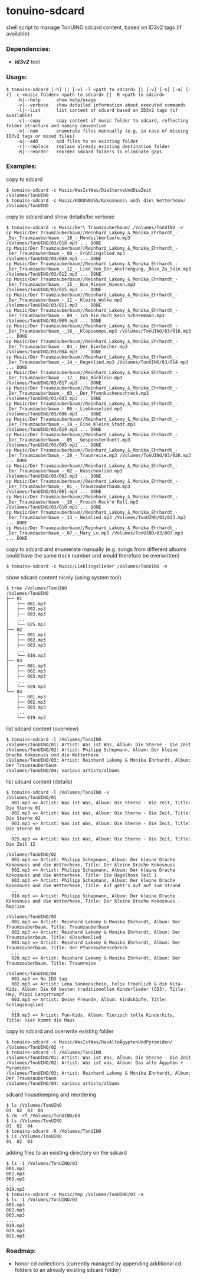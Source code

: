 # tonuino-sdcard
shell script to manage TonUINO sdcard content, based on ID3v2 tags (if available)

### Dependencies:

* *__id3v2__* tool

### Usage:

    $ tonuino-sdcard [-h] || [-v] -l <path to sdcard> || [-v] [-n] [-a] [-r] -c <music folder> <path to sdcard> || -R <path to sdcard>
        -h|--help      show help/usage
        -v|--verbose   show detailed information about executed commands
        -l|--list      list content of sdcard based on ID3v2 tags (if available)
        -c|--copy      copy content of music folder to sdcard, reflecting folder structure and naming convention
        -n|--num       enumerate files mannually (e.g. in case of missing ID3v2 tags or mixed files)
        -a|--add       add files to an existing folder
        -r|--replace   replace already existing destination folder
        -R|--reorder   reorder sdcard folders to eliminate gaps

### Examples:

copy to sdcard

    $ tonuino-sdcard -c Music/WasIstWas/DieSterneUndDieZeit /Volumes/TonUINO
    $ tonuino-sdcard -c Music/KOKOSNUSS/Kokosnuss\ und\ die\ Wetterhexe/ /Volumes/TonUINO

copy to sdcard and show details/be verbose

    $ tonuino-sdcard -c Music/Der\ Traumzauberbaum/ /Volumes/TonUINO -v
    cp Music/Der Traumzauberbaum//Reinhard_Lakomy_&_Monika_Ehrhardt_-_Der_Traumzauberbaum_-_18_-_Mondsilbertaufe.mp3 /Volumes/TonUINO/03/018.mp3 ... DONE
    cp Music/Der Traumzauberbaum//Reinhard_Lakomy_&_Monika_Ehrhardt_-_Der_Traumzauberbaum_-_08_-_Frühlingslied.mp3 /Volumes/TonUINO/03/008.mp3 ... DONE
    cp Music/Der Traumzauberbaum//Reinhard_Lakomy_&_Monika_Ehrhardt_-_Der_Traumzauberbaum_-_12_-_Lied_Von_Der_Anstrengung,_Böse_Zu_Sein.mp3 /Volumes/TonUINO/03/012.mp3 ... DONE
    cp Music/Der Traumzauberbaum//Reinhard_Lakomy_&_Monika_Ehrhardt_-_Der_Traumzauberbaum_-_15_-_Wie_Riesen_Niesen.mp3 /Volumes/TonUINO/03/015.mp3 ... DONE
    cp Music/Der Traumzauberbaum//Reinhard_Lakomy_&_Monika_Ehrhardt_-_Der_Traumzauberbaum_-_11_-_Kleine_Wolke.mp3 /Volumes/TonUINO/03/011.mp3 ... DONE
    cp Music/Der Traumzauberbaum//Reinhard_Lakomy_&_Monika_Ehrhardt_-_Der_Traumzauberbaum_-_09_-_Ich_Bin_Doch_Kein_Schneemann.mp3 /Volumes/TonUINO/03/009.mp3 ... DONE
    cp Music/Der Traumzauberbaum//Reinhard_Lakomy_&_Monika_Ehrhardt_-_Der_Traumzauberbaum_-_16_-_Klopsemops.mp3 /Volumes/TonUINO/03/016.mp3 ... DONE
    cp Music/Der Traumzauberbaum//Reinhard_Lakomy_&_Monika_Ehrhardt_-_Der_Traumzauberbaum_-_04_-_Der_Eierbecher.mp3 /Volumes/TonUINO/03/004.mp3 ... DONE
    cp Music/Der Traumzauberbaum//Reinhard_Lakomy_&_Monika_Ehrhardt_-_Der_Traumzauberbaum_-_14_-_Regenlied.mp3 /Volumes/TonUINO/03/014.mp3 ... DONE
    cp Music/Der Traumzauberbaum//Reinhard_Lakomy_&_Monika_Ehrhardt_-_Der_Traumzauberbaum_-_17_-_Das_Bächlein.mp3 /Volumes/TonUINO/03/017.mp3 ... DONE
    cp Music/Der Traumzauberbaum//Reinhard_Lakomy_&_Monika_Ehrhardt_-_Der_Traumzauberbaum_-_03_-_Der_Pfannkuchenschreck.mp3 /Volumes/TonUINO/03/003.mp3 ... DONE
    cp Music/Der Traumzauberbaum//Reinhard_Lakomy_&_Monika_Ehrhardt_-_Der_Traumzauberbaum_-_06_-_Liebkoselied.mp3 /Volumes/TonUINO/03/006.mp3 ... DONE
    cp Music/Der Traumzauberbaum//Reinhard_Lakomy_&_Monika_Ehrhardt_-_Der_Traumzauberbaum_-_19_-_Eine_Kleine_Stadt.mp3 /Volumes/TonUINO/03/019.mp3 ... DONE
    cp Music/Der Traumzauberbaum//Reinhard_Lakomy_&_Monika_Ehrhardt_-_Der_Traumzauberbaum_-_05_-_Gespensterduett.mp3 /Volumes/TonUINO/03/005.mp3 ... DONE
    cp Music/Der Traumzauberbaum//Reinhard_Lakomy_&_Monika_Ehrhardt_-_Der_Traumzauberbaum_-_20_-_Traumreise.mp3 /Volumes/TonUINO/03/020.mp3 ... DONE
    cp Music/Der Traumzauberbaum//Reinhard_Lakomy_&_Monika_Ehrhardt_-_Der_Traumzauberbaum_-_02_-_Küsschenlied.mp3 /Volumes/TonUINO/03/002.mp3 ... DONE
    cp Music/Der Traumzauberbaum//Reinhard_Lakomy_&_Monika_Ehrhardt_-_Der_Traumzauberbaum_-_01_-_Traumzauberbaum.mp3 /Volumes/TonUINO/03/001.mp3 ... DONE
    cp Music/Der Traumzauberbaum//Reinhard_Lakomy_&_Monika_Ehrhardt_-_Der_Traumzauberbaum_-_10_-_Frosch-Rock'n'Roll.mp3 /Volumes/TonUINO/03/010.mp3 ... DONE
    cp Music/Der Traumzauberbaum//Reinhard_Lakomy_&_Monika_Ehrhardt_-_Der_Traumzauberbaum_-_13_-_Neidlied.mp3 /Volumes/TonUINO/03/013.mp3 ... DONE
    cp Music/Der Traumzauberbaum//Reinhard_Lakomy_&_Monika_Ehrhardt_-_Der_Traumzauberbaum_-_07_-_Mary_Lu.mp3 /Volumes/TonUINO/03/007.mp3 ... DONE

copy to sdcard and enumerate manually (e.g. songs from different albums could have the same track number and would therefore be overwritten)

    $ tonuino-sdcard -c Music/Lieblingslieder /Volumes/TonUINO -n

show sdcard content nicely (using system tool)

    $ tree /Volumes/TonUINO
    /Volumes/TonUINO
    ├── 01
    │   ├── 001.mp3
    │   ├── 002.mp3
    │   ├── 003.mp3
    │   ...
    │   └── 025.mp3
    ├── 02
    │   ├── 001.mp3
    │   ├── 002.mp3
    │   ├── 003.mp3
    │   ...
    │   └── 016.mp3
    ├── 03
    │   ├── 001.mp3
    │   ├── 002.mp3
    │   ├── 003.mp3
    │   ...
    │   └── 020.mp3
    └── 04
        ├── 001.mp3
        ├── 002.mp3
        ├── 003.mp3
        ...
        └── 019.mp3

list sdcard content (overview)

    $ tonuino-sdcard -l /Volumes/TonUINO
    /Volumes/TonUINO/01: Artist: Was ist Was, Album: Die Sterne - Die Zeit
    /Volumes/TonUINO/02: Artist: Philipp Schepmann, Album: Der kleine Drache Kokosnuss und die Wetterhexe
    /Volumes/TonUINO/03: Artist: Reinhard Lakomy & Monika Ehrhardt, Album: Der Traumzauberbaum
    /Volumes/TonUINO/04: various artists/albums

list sdcard content (details)

    $ tonuino-sdcard -l /Volumes/TonUINO -v
    /Volumes/TonUINO/01
      001.mp3 => Artist: Was ist Was, Album: Die Sterne - Die Zeit, Title: Die Sterne 01
      002.mp3 => Artist: Was ist Was, Album: Die Sterne - Die Zeit, Title: Die Sterne 02
      003.mp3 => Artist: Was ist Was, Album: Die Sterne - Die Zeit, Title: Die Sterne 03
      ...
      025.mp3 => Artist: Was ist Was, Album: Die Sterne - Die Zeit, Title: Die Zeit 12

    /Volumes/TonUINO/02
      001.mp3 => Artist: Philipp Schepmann, Album: Der kleine Drache Kokosnuss und die Wetterhexe, Title: Der kleine Drache Kokosnuss
      002.mp3 => Artist: Philipp Schepmann, Album: Der kleine Drache Kokosnuss und die Wetterhexe, Title: Die Hagelhose Teil 1
      003.mp3 => Artist: Philipp Schepmann, Album: Der kleine Drache Kokosnuss und die Wetterhexe, Title: Auf geht's auf auf zum Strand
      ...
      016.mp3 => Artist: Philipp Schepmann, Album: Der kleine Drache Kokosnuss und die Wetterhexe, Title: Der kleine Drache Kokosnuss - Reprise

    /Volumes/TonUINO/03
      001.mp3 => Artist: Reinhard Lakomy & Monika Ehrhardt, Album: Der Traumzauberbaum, Title: Traumzauberbaum
      002.mp3 => Artist: Reinhard Lakomy & Monika Ehrhardt, Album: Der Traumzauberbaum, Title: Küsschenlied
      003.mp3 => Artist: Reinhard Lakomy & Monika Ehrhardt, Album: Der Traumzauberbaum, Title: Der Pfannkuchenschreck
      ...
      020.mp3 => Artist: Reinhard Lakomy & Monika Ehrhardt, Album: Der Traumzauberbaum, Title: Traumreise

    /Volumes/TonUINO/04
      001.mp3 => No ID3 tag
      002.mp3 => Artist: Lena Sonnenschein, Felix Froehlich & die Kita-Kids, Album: Die 60 besten traditionellen Kinderlieder (CD3), Title: Hey, Pippi Langstrumpf
      003.mp3 => Artist: Deine Freunde, Album: Kindsköpfe, Title: Schlagzeuglied
      ...
      019.mp3 => Artist: Fun-Kids, Album: Tierisch tolle Kinderhits, Title: Hier kommt die Maus

copy to sdcard and overwrite existing folder

    $ tonuino-sdcard -c Music/WasIstWas/DasAlteÄgyptenUndPyramiden/ /Volumes/TonUINO/02 -r
    $ tonuino-sdcard -l /Volumes/TonUINO
    /Volumes/TonUINO/01: Artist: Was ist Was, Album: Die Sterne - Die Zeit
    /Volumes/TonUINO/02: Artist: Was ist was, Album: Das alte Ägypten + Pyramiden
    /Volumes/TonUINO/03: Artist: Reinhard Lakomy & Monika Ehrhardt, Album: Der Traumzauberbaum
    /Volumes/TonUINO/04: various artists/albums

sdcard housekeeping and reordering

    $ ls /Volumes/TonUINO
    01	02	03	04
    $ rm -rf /Volumes/TonUINO/03
    $ ls /Volumes/TonUINO
    01	02	04
    $ tonuino-sdcard -R /Volumes/TonUINO
    $ ls /Volumes/TonUINO
    01	02	03

adding files to an existing directory on the sdcard

    $ ls -1 /Volumes/TonUINO/03
    001.mp3
    002.mp3
    003.mp3
    ...
    019.mp3
    $ tonuino-sdcard -c Music/tmp /Volumes/TonUINO/03 -a
    $ ls -1 /Volumes/TonUINO/03
    001.mp3
    002.mp3
    003.mp3
    ...
    019.mp3
    020.mp3
    021.mp3

### Roadmap:

* honor cd collections (currently managed by appending additional cd folders to an already existing sdcard folder)

